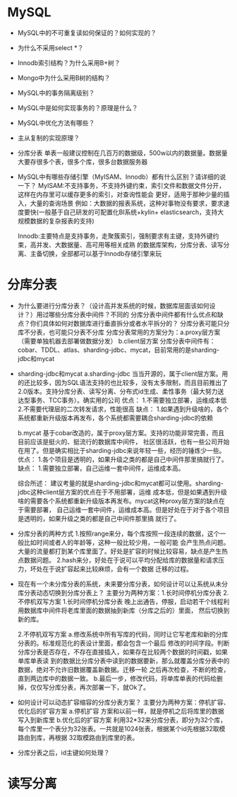 # MySQL
- MySQL中的不可重复读如何保证的？如何实现的？
- 为什么不采用select *？
- Innodb索引结构？为什么采用B+树？
- Mongo中为什么采用B树的结构？
- MySQL中的事务隔离级别？
- MySQL中是如何实现事务的？原理是什么？
- MySQL中优化方法有哪些？
- 主从复制的实现原理？

- 分库分表
  单表一般建议控制在几百万的数据级，500w以内的数据量。数据量大要存很多个表，很多个库，很多台数据服务器

- MySQL中有哪些存储引擎（MyISAM、Innodb）都有什么区别？请详细的说一下？
  MyISAM:不支持事务，不支持外键约束，索引文件和数据文件分开，这样在内存里可以缓存更多的索引，对查询性能会
         更好，适用于那种少量的插入，大量的查询场景
  例如：大数据的报表系统，这种对事物没有要求，要求速度要快(一般基于自己研发的可配置化BI系统+kylin+
  elasticsearch，支持大规模数据的复杂报表的支持)

  Innodb:主要特点是支持事务，走聚簇索引，强制要求有主键，支持外键约束，高并发、大数据量、高可用等相关成熟
         的数据库架构，分库分表、读写分离、主备切换，全部都可以基于Innodb存储引擎来玩

# 分库分表
- 为什么要进行分库分表？（设计高并发系统的时候，数据库层面该如何设计？）用过哪些分库分表中间件？不同的
  分库分表中间件都有什么优点和缺点？你们具体如何对数据库进行垂直拆分或者水平拆分的？
  分库分表可能只分库不分表，也可能只分表不分库
  分库分表常用的方案分为：a.proxy层方案（需要单独机器去部署做数据分发）  b.client层方案
  分库分表中间件有：cobar、TDDL、atlas、sharding-jdbc、mycat，目前常用的是sharding-jdbc和mycat

- sharding-jdbc和mycat
  a.sharding-jdbc
    当当开源的，属于client层方案。用的还比较多，因为SQL语法支持的也比较多，没有太多限制，而且目前推出了
    2.0版本。支持分库分表、读写分离、分布式id生成、柔性事务（最大努力送达型事务、TCC事务）。确实用的公司
    优点：
        1.不需要独立部署，运维成本低
        2.不需要代理层的二次转发请求，性能很高
    缺点：
        1.如果遇到升级啥的，各个系统都重新升级版本再发布，各个系统都需要耦合sharding-jdbc的依赖

  b.mycat
    基于cobar改造的，属于proxy层方案。支持的功能非常完善，而且目前应该是挺火的、挺流行的数据库中间件，
    社区很活跃，也有一些公司开始在用了。但是确实相比于sharding-jdbc来说年轻一些，经历的锤炼少一些。
    优点：
        1.各个项目是透明的，如果升级之类的都是自己中间件那里搞就行了。
    缺点：
        1.需要独立部署，自己运维一套中间件，运维成本高。

  综合所述：
    建议考量的就是sharding-jdbc和mycat都可以使用。sharding-jdbc这种client层方案的优点在于不用部署，运维
    成本低，但是如果遇到升级啥的需要各个系统都重新升级版本再发布。mycat这种proxy层方案的缺点在于需要部署，
    自己运维一套中间件，运维成本高。但是好处在于对于各个项目是透明的，如果升级之类的都是自己中间件那里搞
    就行了。

- 分库分表的两种方式
    1.按照range来分，每个库按照一段连续的数据，这个一般比如时间或者人的年龄等，这种一般比较少用，一般可能
      会产生热点问题。大量的流量都打到某个库里面了。好处是扩容的时候比较容易，缺点是产生热点数据问题。
    2.hash来分，好处在于说可以平均分配给库的数据量和请求压力，坏处在于说扩容起来比较麻烦，会有一个数据
      迁移的过程。

- 现在有一个未分库分表的系统，未来要分库分表，如何设计可以让系统从未分库分表动态切换到分库分表上？
  主要分为两种方案：1.长时间停机分库分表  2.不停机双写方案
  1.长时间停机分库分表
    晚上出通告，停服，启动若干个线程利用数据库中间件将老库里面的数据抽到新库（分库之后的）里面，
    然后切换到新的库。

  2.不停机双写方案
    a.修改系统中所有写库的代码，同时让它写老库和新的分库分表的。标准规范化的表设计里面，都会包含一个最后
      修改的时间字段。判断分库分表是否存在，不存在直接插入，如果存在比较两个数据的时间戳，如果单库单表读
      到的数据比分库分表中读到的数据要新，那么就覆盖分库分表中的数据，绝对不允许旧数据覆盖新数据。迁移一轮
      之后再次检查，不断的检查，直到两边库中的数据一致。
    b.最后一步，修改代码，将单库单表的代码给删掉，仅仅写分库分表，再次部署一下，就Ok了。

- 如何设计可以动态扩容缩容的分库分表方案？
主要分为两种方案：停机扩容、优化后的扩容方案
    a.停机扩容
      方案和以前一样，就是停机之后将库里的数据写入到新库里
    b.优化后的扩容方案
      利用32*32来分库分表，即分为32个库，每个库里一个表分为32张表。一共就是1024张表，根据某个id先根据32取模路由到库，再根据
      32取模路由到库里的表。


- 分库分表之后，id主键如何处理？


# 读写分离


